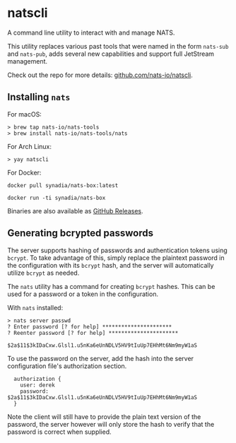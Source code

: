# natscli

A command line utility to interact with and manage NATS.

This utility replaces various past tools that were named in the form `nats-sub` and `nats-pub`, adds several new capabilities and support full JetStream management.

Check out the repo for more details: [github.com/nats-io/natscli](https://github.com/nats-io/natscli).

## Installing `nats`

For macOS:

```
> brew tap nats-io/nats-tools
> brew install nats-io/nats-tools/nats
```

For Arch Linux:

```
> yay natscli
```

For Docker:

```
docker pull synadia/nats-box:latest

docker run -ti synadia/nats-box
```

Binaries are also available as [GitHub Releases](https://github.com/nats-io/natscli/releases).

## Generating bcrypted passwords

The server supports hashing of passwords and authentication tokens using `bcrypt`. To take advantage of this, simply replace the plaintext password in the configuration with its `bcrypt` hash, and the server will automatically utilize `bcrypt` as needed.

The `nats` utility has a command for creating `bcrypt` hashes. This can be used for a password or a token in the configuration.

With `nats` installed:

```plain
> nats server passwd
? Enter password [? for help] **********************
? Reenter password [? for help] **********************

$2a$11$3kIDaCxw.Glsl1.u5nKa6eUnNDLV5HV9tIuUp7EHhMt6Nm9myW1aS
```

To use the password on the server, add the hash into the server configuration file's authorization section.

```
  authorization {
    user: derek
    password: $2a$11$3kIDaCxw.Glsl1.u5nKa6eUnNDLV5HV9tIuUp7EHhMt6Nm9myW1aS
  }
```

Note the client will still have to provide the plain text version of the password, the server however will only store the hash to verify that the password is correct when supplied.
